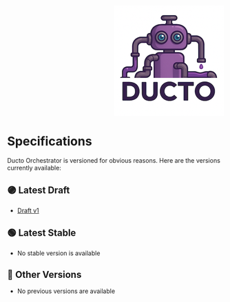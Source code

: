 <!--suppress HtmlDeprecatedAttribute -->
<p align="right">
    <a href="https://github.com/tommed" title="See Project Ducto">
        <img src="../assets/ducto-logo-small.png" alt="A part of Project Ducto"/>
    </a>
</p>

# Specifications

Ducto Orchestrator is versioned for obvious reasons. Here are the versions currently available:

## 🟣 Latest Draft

- [Draft v1](./spec-v1.md)

## 🟢 Latest Stable

- No stable version is available

##  🔘 Other Versions

- No previous versions are available